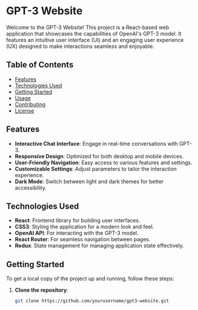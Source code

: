 # GPT-3 Website

Welcome to the GPT-3 Website! This project is a React-based web application that showcases the capabilities of OpenAI's GPT-3 model. It features an intuitive user interface (UI) and an engaging user experience (UX) designed to make interactions seamless and enjoyable.

## Table of Contents

- [Features](#features)
- [Technologies Used](#technologies-used)
- [Getting Started](#getting-started)
- [Usage](#usage)
- [Contributing](#contributing)
- [License](#license)

## Features

- **Interactive Chat Interface**: Engage in real-time conversations with GPT-3.
- **Responsive Design**: Optimized for both desktop and mobile devices.
- **User-Friendly Navigation**: Easy access to various features and settings.
- **Customizable Settings**: Adjust parameters to tailor the interaction experience.
- **Dark Mode**: Switch between light and dark themes for better accessibility.

## Technologies Used

- **React**: Frontend library for building user interfaces.
- **CSS3**: Styling the application for a modern look and feel.
- **OpenAI API**: For interacting with the GPT-3 model.
- **React Router**: For seamless navigation between pages.
- **Redux**: State management for managing application state effectively.

## Getting Started

To get a local copy of the project up and running, follow these steps:

1. **Clone the repository**:
   ```bash
   git clone https://github.com/yourusername/gpt3-website.git
